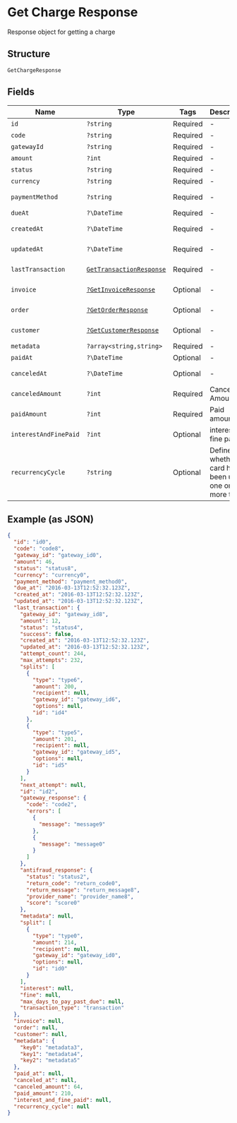 
# Get Charge Response

Response object for getting a charge

## Structure

`GetChargeResponse`

## Fields

| Name | Type | Tags | Description | Getter | Setter |
|  --- | --- | --- | --- | --- | --- |
| `id` | `?string` | Required | - | getId(): ?string | setId(?string id): void |
| `code` | `?string` | Required | - | getCode(): ?string | setCode(?string code): void |
| `gatewayId` | `?string` | Required | - | getGatewayId(): ?string | setGatewayId(?string gatewayId): void |
| `amount` | `?int` | Required | - | getAmount(): ?int | setAmount(?int amount): void |
| `status` | `?string` | Required | - | getStatus(): ?string | setStatus(?string status): void |
| `currency` | `?string` | Required | - | getCurrency(): ?string | setCurrency(?string currency): void |
| `paymentMethod` | `?string` | Required | - | getPaymentMethod(): ?string | setPaymentMethod(?string paymentMethod): void |
| `dueAt` | `?\DateTime` | Required | - | getDueAt(): ?\DateTime | setDueAt(?\DateTime dueAt): void |
| `createdAt` | `?\DateTime` | Required | - | getCreatedAt(): ?\DateTime | setCreatedAt(?\DateTime createdAt): void |
| `updatedAt` | `?\DateTime` | Required | - | getUpdatedAt(): ?\DateTime | setUpdatedAt(?\DateTime updatedAt): void |
| `lastTransaction` | [`GetTransactionResponse`](../../doc/models/get-transaction-response.md) | Required | - | getLastTransaction(): GetTransactionResponse | setLastTransaction(GetTransactionResponse lastTransaction): void |
| `invoice` | [`?GetInvoiceResponse`](../../doc/models/get-invoice-response.md) | Optional | - | getInvoice(): ?GetInvoiceResponse | setInvoice(?GetInvoiceResponse invoice): void |
| `order` | [`?GetOrderResponse`](../../doc/models/get-order-response.md) | Optional | - | getOrder(): ?GetOrderResponse | setOrder(?GetOrderResponse order): void |
| `customer` | [`?GetCustomerResponse`](../../doc/models/get-customer-response.md) | Optional | - | getCustomer(): ?GetCustomerResponse | setCustomer(?GetCustomerResponse customer): void |
| `metadata` | `?array<string,string>` | Required | - | getMetadata(): ?array | setMetadata(?array metadata): void |
| `paidAt` | `?\DateTime` | Optional | - | getPaidAt(): ?\DateTime | setPaidAt(?\DateTime paidAt): void |
| `canceledAt` | `?\DateTime` | Optional | - | getCanceledAt(): ?\DateTime | setCanceledAt(?\DateTime canceledAt): void |
| `canceledAmount` | `?int` | Required | Canceled Amount | getCanceledAmount(): ?int | setCanceledAmount(?int canceledAmount): void |
| `paidAmount` | `?int` | Required | Paid amount | getPaidAmount(): ?int | setPaidAmount(?int paidAmount): void |
| `interestAndFinePaid` | `?int` | Optional | interest and fine paid | getInterestAndFinePaid(): ?int | setInterestAndFinePaid(?int interestAndFinePaid): void |
| `recurrencyCycle` | `?string` | Optional | Defines whether the card has been used one or more times. | getRecurrencyCycle(): ?string | setRecurrencyCycle(?string recurrencyCycle): void |

## Example (as JSON)

```json
{
  "id": "id0",
  "code": "code8",
  "gateway_id": "gateway_id0",
  "amount": 46,
  "status": "status8",
  "currency": "currency0",
  "payment_method": "payment_method0",
  "due_at": "2016-03-13T12:52:32.123Z",
  "created_at": "2016-03-13T12:52:32.123Z",
  "updated_at": "2016-03-13T12:52:32.123Z",
  "last_transaction": {
    "gateway_id": "gateway_id8",
    "amount": 12,
    "status": "status4",
    "success": false,
    "created_at": "2016-03-13T12:52:32.123Z",
    "updated_at": "2016-03-13T12:52:32.123Z",
    "attempt_count": 244,
    "max_attempts": 232,
    "splits": [
      {
        "type": "type6",
        "amount": 200,
        "recipient": null,
        "gateway_id": "gateway_id6",
        "options": null,
        "id": "id4"
      },
      {
        "type": "type5",
        "amount": 201,
        "recipient": null,
        "gateway_id": "gateway_id5",
        "options": null,
        "id": "id5"
      }
    ],
    "next_attempt": null,
    "id": "id2",
    "gateway_response": {
      "code": "code2",
      "errors": [
        {
          "message": "message9"
        },
        {
          "message": "message0"
        }
      ]
    },
    "antifraud_response": {
      "status": "status2",
      "return_code": "return_code0",
      "return_message": "return_message8",
      "provider_name": "provider_name8",
      "score": "score0"
    },
    "metadata": null,
    "split": [
      {
        "type": "type0",
        "amount": 214,
        "recipient": null,
        "gateway_id": "gateway_id0",
        "options": null,
        "id": "id0"
      }
    ],
    "interest": null,
    "fine": null,
    "max_days_to_pay_past_due": null,
    "transaction_type": "transaction"
  },
  "invoice": null,
  "order": null,
  "customer": null,
  "metadata": {
    "key0": "metadata3",
    "key1": "metadata4",
    "key2": "metadata5"
  },
  "paid_at": null,
  "canceled_at": null,
  "canceled_amount": 64,
  "paid_amount": 210,
  "interest_and_fine_paid": null,
  "recurrency_cycle": null
}
```

